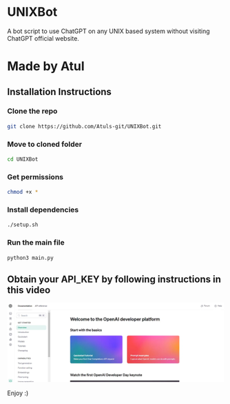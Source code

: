 # UNIXBot
A bot script to use ChatGPT on any UNIX based system without visiting ChatGPT official website.

# Made by Atul

## Installation Instructions

### Clone the repo
```bash
git clone https://github.com/Atuls-git/UNIXBot.git
```
### Move to cloned folder
```bash
cd UNIXBot
```
### Get permissions
```bash
chmod +x *
```
### Install dependencies
```bash
./setup.sh
```
### Run the main file
```bash
python3 main.py
```
## Obtain your API_KEY by following instructions in this video

[![Click to Watch the Video](src/thumb.png)](src/video.mkv)

Enjoy :)
